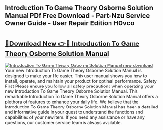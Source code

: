 ## Introduction To Game Theory Osborne Solution Manual PDf Free Download - Part-Nzu Service Owner Guide - User Repair Edition H0vco

# <h2><a href="http://bc63462.oget.top/?id=Introduction+To+Game+Theory+Osborne+Solution+Manual">🔗Download New 👉🔴 Introduction To Game Theory Osborne Solution Manual</a></h2>

[![Introduction To Game Theory Osborne Solution Manual new download](https://i.imgur.com/5g1atiW.png)](http://bc63462.oget.top/?id=Introduction+To+Game+Theory+Osborne+Solution+Manual)
Your new Introduction To Game Theory Osborne Solution Manual is designed to make your life easier. This user manual shows you how to install, operate, and maintain your product for optimal performance. Safety First Please ensure you follow all safety precautions when operating your new Introduction To Game Theory Osborne Solution Manual. This remarkable Introduction To Game Theory Osborne Solution Manual offers a plethora of features to enhance your daily life. We believe that the Introduction To Game Theory Osborne Solution Manual has been a detailed and informative guide in your quest to understand the functions and capabilities of your new item. If you need any assistance or have any questions, our customer service team is always available.
